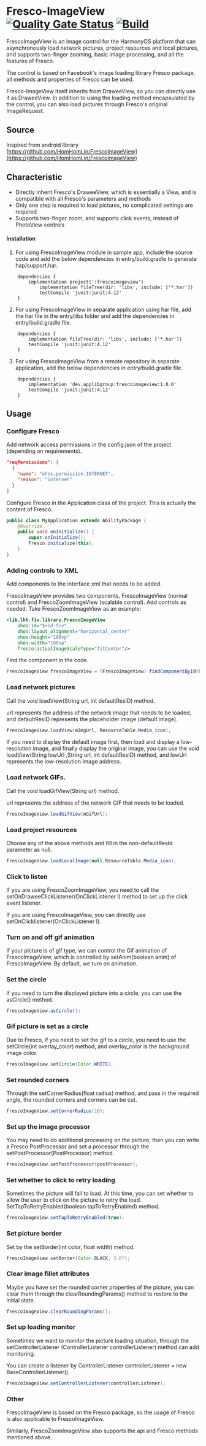 # Fresco-ImageView [![Quality Gate Status](https://sonarcloud.io/api/project_badges/measure?project=applibgroup_FrescoImageView&metric=alert_status)](https://sonarcloud.io/dashboard?id=applibgroup_FrescoImageView) [![Build](https://github.com/applibgroup/FrescoImageView/actions/workflows/main.yml/badge.svg)](https://github.com/applibgroup/FrescoImageView/actions/workflows/main.yml)

FrescoImageView is an image control for the HarmonyOS platform that can asynchronously load network pictures, project resources and local pictures, and supports two-finger zooming, basic image processing, and all the features of Fresco.

The control is based on Facebook's image loading library Fresco package, all methods and properties of Fresco can be used.

Fresco-ImageView itself inherits from DraweeView, so you can directly use it as DraweeView. In addition to using the loading method encapsulated by the control, you can also load pictures through Fresco's original ImageRequest.

## Source
Inspired from android library [https://github.com/HomHomLin/FrescoImageView](https://github.com/HomHomLin/FrescoImageView)

## Characteristic
 * Directly inherit Fresco's DraweeView, which is essentially a View, and is compatible with all Fresco's parameters and methods
 * Only one step is required to load pictures, no complicated settings are required
 * Supports two-finger zoom, and supports click events, instead of PhotoView controls

#### Installation
1. For using FrescoImageView module in sample app, include the source code and add the below dependencies in entry/build.gradle to generate hap/support.har.
```
	dependencies {
		implementation project(':frescoimageview')
        	implementation fileTree(dir: 'libs', include: ['*.har'])
        	testCompile 'junit:junit:4.12'
	}
```
2. For using FrescoImageView in separate application using har file, add the har file in the entry/libs folder and add the dependencies in entry/build.gradle file.
```
	dependencies {
		implementation fileTree(dir: 'libs', include: ['*.har'])
		testCompile 'junit:junit:4.12'
	}

```
3. For using FrescoImageView from a remote repository in separate application, add the below dependencies in entry/build.gradle file.
```
	dependencies {
		implementation 'dev.applibgroup:frescoimageview:1.0.0'
		testCompile 'junit:junit:4.12'
	}
```

## Usage

### Configure Fresco

Add network access permissions in the config.json of the project (depending on requirements).

```json
"reqPermissions": [
  {
    "name": "ohos.permission.INTERNET",
    "reason": "internet"
  }
]
```

Configure Fresco in the Application class of the project. This is actually the content of Fresco.

```java
public class MyApplication extends AbilityPackage {
    @Override
    public void onInitialize() {
        super.onInitialize();
        Fresco.initialize(this);
    }
}
```

### Adding controls to XML
Add components to the interface xml that needs to be added.

FrescoImageView provides two components, FrescoImageView (normal control) and FrescoZoomImageView (scalable control). Add controls as needed. Take FrescoZoomImageView as an example:

``` xml
<lib.lhh.fiv.library.FrescoImageView
    ohos:id="$+id:fiv"
    ohos:layout_alignment="horizontal_center"
    ohos:height="100vp"
    ohos:width="100vp"
    fresco:actualImageScaleType="fitCenter"/>
```

Find the component in the code.

```java
FrescoImageView frescoImageView = (FrescoImageView) findComponentById(ResourceTable.Id_fiv);
```

### Load network pictures

Call the void loadView(String url, int defaultResID) method.

url represents the address of the network image that needs to be loaded, and defaultResID represents the placeholder image (default image).

```java
frescoImageView.loadView(mImgUrl, ResourceTable.Media_icon);
```

If you need to display the default image first, then load and display a low-resolution image, and finally display the original image, you can use the void loadView(String lowUrl ,String url, int defaultResID) method, and lowUrl represents the low-resolution image address.

### Load network GIFs.

Call the void loadGifView(String url) method.

url represents the address of the network GIF that needs to be loaded.

```java
frescoImageView.loadGifView(mGifUrl);
```

### Load project resources

Choose any of the above methods and fill in the non-defaultResId parameter as null.

```java
frescoImageView.loadLocalImage(null,ResourceTable.Media_icon);
```

### Click to listen

If you are using FrescoZoomImageView, you need to call the setOnDraweeClickListener(OnClickListener l) method to set up the click event listener.

If you are using FrescoImageView, you can directly use setOnClicklistener(OnClickListener l).

### Turn on and off gif animation

If your picture is of gif type, we can control the Gif animation of FrescoImageView, which is controlled by setAnim(boolean anim) of FrescoImageView. By default, we turn on animation.

### Set the circle

If you need to turn the displayed picture into a circle, you can use the asCircle() method.

```java
frescoImageView.asCircle();
```

### Gif picture is set as a circle

Due to Fresco, if you need to set the gif to a circle, you need to use the setCircle(int overlay_color) method, and overlay_color is the background image color.

```java
frescoImageView.setCircle(Color.WHITE);
```

### Set rounded corners

Through the setCornerRadius(float radius) method, and pass in the required angle, the rounded corners and corners can be cut.

```java
frescoImageView.setCornerRadius(10);
```

### Set up the image processor

You may need to do additional processing on the picture, then you can write a Fresco PostProcessor and set a processor through the setPostProcessor(PostProcessor) method.

```java
frescoImageView.setPostProcessor(postProcessor);
```

### Set whether to click to retry loading

Sometimes the picture will fail to load. At this time, you can set whether to allow the user to click on the picture to retry the load. SetTapToRetryEnabled(boolean tapToRetryEnabled) method.

```java
frescoImageView.setTapToRetryEnabled(true);
```

### Set picture border

Set by the setBorder(int color, float width) method.

```java
frescoImageView.setBorder(Color.BLACK, 3.0f);
```

### Clear image fillet attributes

Maybe you have set the rounded corner properties of the picture, you can clear them through the clearRoundingParams() method to restore to the initial state.

```java
frescoImageView.clearRoundingParams();
```

### Set up loading monitor

Sometimes we want to monitor the picture loading situation, through the setControllerListener (ControllerListener controllerListener) method can add monitoring.

You can create a listener by ControllerListener controllerListener = new BaseControllerListener().

```java
frescoImageView.setControllerListener(controllerListener);
```

### Other

FrescoImageView is based on the Fresco package, so the usage of Fresco is also applicable to FrescoImageView.

Similarly, FrescoZoomImageView also supports the api and Fresco methods mentioned above.
